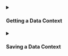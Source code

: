 <details>
<summary>

#### Getting a Data Context

</summary>

**Quickstart Data Context**
- [Instantiate a Data Context](../../../guides/setup/configuring_data_contexts/instantiating_data_contexts/instantiate_data_context.md)

**Filesystem Data Contexts**
- [How to initialize a filesystem Data Context in Python](../../../guides/setup/configuring_data_contexts/instantiating_data_contexts/instantiate_data_context.md)
- [How to instantiate a specific Filesystem Data Context](../../../guides/setup/configuring_data_contexts/instantiating_data_contexts/instantiate_data_context.md)

**In-memory Data Contexts**
- [How to instantiate an Ephemeral Data Context](../../../guides/setup/configuring_data_contexts/instantiating_data_contexts/instantiate_data_context.md)

</details>

<details>
<summary>

#### Saving a Data Context

</summary>

Filesystem and Cloud Data Contexts automatically save any changes as they are made.  The only type of Data Context that does not immediately save changes in a persisting way is the Ephemeral Data Context, which is an in-memory Data Context that will not persist beyond the current Python session.  However, an Ephemeral Data Context can be converted to a Filesystem Data Context if you wish to save its contents for future use.

For more information, please see:
- [How to convert an Ephemeral Data Context to a Filesystem Data Context](/docs/guides/setup/configuring_data_contexts/how_to_convert_an_ephemeral_data_context_to_a_filesystem_data_context)

</details>
